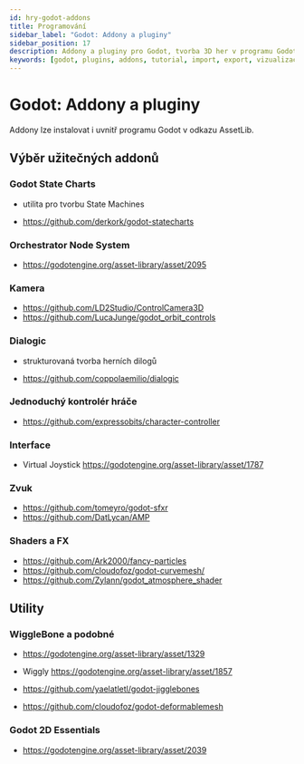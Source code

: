 ```yaml
---
id: hry-godot-addons
title: Programování
sidebar_label: "Godot: Addony a pluginy"
sidebar_position: 17
description: Addony a pluginy pro Godot, tvorba 3D her v programu Godot, tutoriál s příklady
keywords: [godot, plugins, addons, tutorial, import, export, vizualizace, 3D, blender, blender3d, instalace, nastavení, digitální modelování]
---
```


# Godot: Addony a pluginy

Addony lze instalovat i uvnitř programu Godot v odkazu AssetLib.

## Výběr užitečných addonů

### Godot State Charts

- utilita pro tvorbu State Machines

- https://github.com/derkork/godot-statecharts

### Orchestrator Node System

- https://godotengine.org/asset-library/asset/2095

### Kamera

- https://github.com/LD2Studio/ControlCamera3D
- https://github.com/LucaJunge/godot_orbit_controls

### Dialogic

- strukturovaná tvorba herních dilogů

- https://github.com/coppolaemilio/dialogic

### Jednoduchý kontrolér hráče

- https://github.com/expressobits/character-controller

### Interface

- Virtual Joystick https://godotengine.org/asset-library/asset/1787

### Zvuk

- https://github.com/tomeyro/godot-sfxr
- https://github.com/DatLycan/AMP


### Shaders a FX

- https://github.com/Ark2000/fancy-particles
- https://github.com/cloudofoz/godot-curvemesh/
- https://github.com/Zylann/godot_atmosphere_shader

## Utility

### WiggleBone a podobné

- https://godotengine.org/asset-library/asset/1329

- Wiggly https://godotengine.org/asset-library/asset/1857
- https://github.com/yaelatletl/godot-jigglebones
- https://github.com/cloudofoz/godot-deformablemesh

### Godot 2D Essentials

- https://godotengine.org/asset-library/asset/2039









